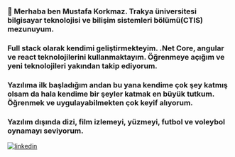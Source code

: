 ### 👋 Merhaba ben Mustafa Korkmaz. Trakya üniversitesi bilgisayar teknolojisi ve bilişim sistemleri bölümü(CTIS) mezunuyum. 
###    Full stack olarak kendimi geliştirmekteyim. .Net Core, angular ve react teknolojilerini kullanmaktayım. Öğrenmeye açığım ve yeni teknolojileri yakından takip ediyorum.
###    Yazılıma ilk başladığım andan bu yana kendime çok şey katmış olsam da hala kendime bir şeyler katmak en büyük tutkum. Öğrenmek ve uygulayabilmekten çok keyif alıyorum.
###    Yazılım dışında dizi, film izlemeyi, yüzmeyi, futbol ve voleybol oynamayı seviyorum.

[![linkedin](https://img.shields.io/badge/Linkedin-000000?style=for-the-badge&logo=Linkedin&logoColor=white)](https://linkedin.com/in/mustafakorkmazz)

<!--
**mustafakorkmazz498/mustafakorkmazz498** is a ✨ _special_ ✨ repository because its `README.md` (this file) appears on your GitHub profile.

Here are some ideas to get you started:

- 🔭 I’m currently working on ...
- 🌱 I’m currently learning ...
- 👯 I’m looking to collaborate on ...
- 🤔 I’m looking for help with ...
- 💬 Ask me about ...
- 📫 How to reach me: ...
- 😄 Pronouns: ...
- ⚡ Fun fact: ...
-->
